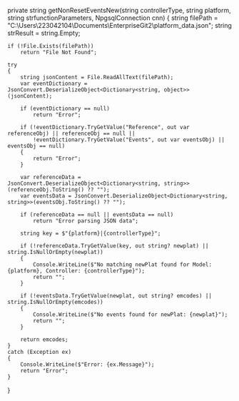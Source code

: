 private string getNonResetEventsNew(string controllerType, string platform, string strfunctionParameters, NpgsqlConnection cnn)
{
    string filePath = "C:\\Users\\223042104\\Documents\\EnterpriseGit2\\platform_data.json";
    string strResult = string.Empty;



    if (!File.Exists(filePath))
        return "File Not Found";

    try
    {
        string jsonContent = File.ReadAllText(filePath);
        var eventDictionary = JsonConvert.DeserializeObject<Dictionary<string, object>>(jsonContent);

        if (eventDictionary == null)
            return "Error";

        if (!eventDictionary.TryGetValue("Reference", out var referenceObj) || referenceObj == null ||
            !eventDictionary.TryGetValue("Events", out var eventsObj) || eventsObj == null)
        {
            return "Error";
        }

        var referenceData = JsonConvert.DeserializeObject<Dictionary<string, string>>(referenceObj.ToString() ?? "");
        var eventsData = JsonConvert.DeserializeObject<Dictionary<string, string>>(eventsObj.ToString() ?? "");

        if (referenceData == null || eventsData == null)
            return "Error parsing JSON data";

        string key = $"{platform}|{controllerType}";

        if (!referenceData.TryGetValue(key, out string? newplat) || string.IsNullOrEmpty(newplat))
        {
            Console.WriteLine($"No matching newPlat found for Model: {platform}, Controller: {controllerType}");
            return "";
        }

        if (!eventsData.TryGetValue(newplat, out string? emcodes) || string.IsNullOrEmpty(emcodes))
        {
            Console.WriteLine($"No events found for newPlat: {newplat}");
            return "";
        }

        return emcodes;
    }
    catch (Exception ex)
    {
        Console.WriteLine($"Error: {ex.Message}");
        return "Error";
    }
}
